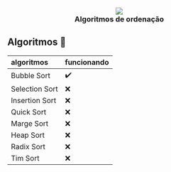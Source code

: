 <h3 align="center">
  <img src="https://img.icons8.com/nolan/2x/flow-chart.png"/>
  <br/>
  <b>Algoritmos de ordenação</b>
</h3>

## Algoritmos :memo:

| algoritmos     | funcionando        |
| :------------- | :----------------- |
| Bubble Sort    | :heavy_check_mark: |
| Selection Sort | :x:                |
| Insertion Sort | :x:                |
| Quick Sort     | :x:                |
| Marge Sort     | :x:                |
| Heap Sort      | :x:                |
| Radix Sort     | :x:                |
| Tim Sort       | :x:                |
